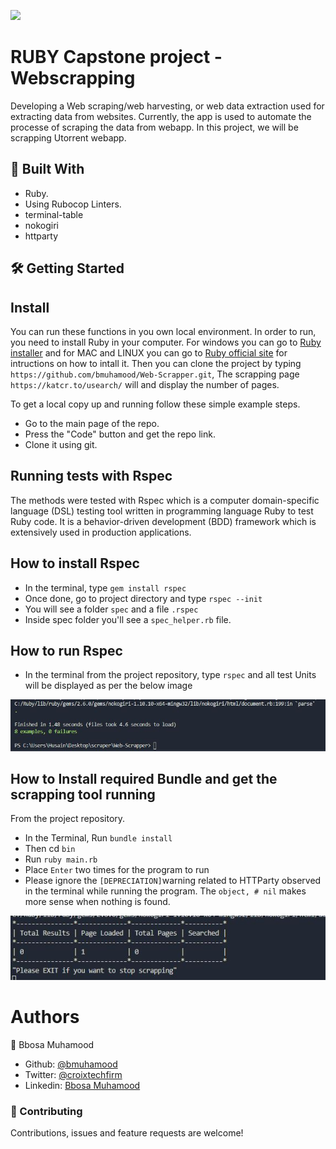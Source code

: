 ![](https://img.shields.io/badge/Microverse-blueviolet)

# RUBY Capstone project - Webscrapping

Developing a Web scraping/web harvesting, or web data extraction used for extracting data from websites. Currently, the app is used to automate the processe of scraping the data from webapp. In this project, we will be scrapping Utorrent webapp.

## 🔧 Built With

- Ruby.
- Using Rubocop Linters.
- terminal-table
- nokogiri
- httparty

## 🛠 Getting Started

## Install

You can run these functions in you own local environment. In order to run, you need to install Ruby in your computer. For windows you can go to [Ruby installer](https://rubyinstaller.org/) and for MAC and LINUX you can go to [Ruby official site](https://www.ruby-lang.org/en/downloads/) for intructions on how to intall it. Then you can clone the project by typing `https://github.com/bmuhamood/Web-Scrapper.git`, The scrapping page `https://katcr.to/usearch/` will and display the number of pages.

To get a local copy up and running follow these simple example steps.

- Go to the main page of the repo.
- Press the "Code" button and get the repo link.
- Clone it using git.

## Running tests with Rspec

The methods were tested with Rspec which is a computer domain-specific language (DSL) testing tool written in programming language Ruby to test Ruby code. It is a behavior-driven development (BDD) framework which is extensively used in production applications.

## How to install Rspec

- In the terminal, type `gem install rspec`
- Once done, go to project directory and type `rspec --init`
- You will see a folder `spec` and a file `.rspec`
- Inside spec folder you'll see a `spec_helper.rb` file.

## How to run Rspec

- In the terminal from the project repository, type `rspec` and all test Units will be displayed as per the below image

<img src="images/1.JPG">

## How to Install required Bundle and get the scrapping tool running

From the project repository.

- In the Terminal, Run `bundle install`
- Then cd `bin`
- Run `ruby main.rb`
- Place `Enter` two times for the program to run
- Please ignore the `[DEPRECIATION]`warning related to HTTParty observed in the terminal while running the program. The `object, # nil` makes more sense when nothing is found. 

<img src="images/2.JPG">

# Authors

👤 Bbosa Muhamood

- Github: [@bmuhamood](https://github.com/bmuhamood)
- Twitter: [@croixtechfirm](https://twitter.com/croixtechfirm)
- Linkedin: [Bbosa Muhamood](https://www.linkedin.com/in/bbosa-muhamood-06845576/)

### 🤝 Contributing

Contributions, issues and feature requests are welcome!
